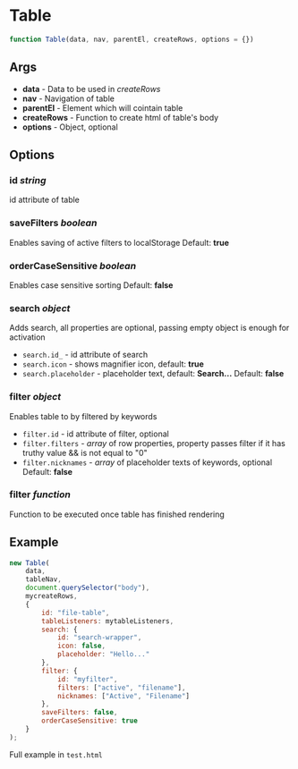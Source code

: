 # Table

```js
function Table(data, nav, parentEl, createRows, options = {})
```

## Args
- __data__          - Data to be used in _createRows_
- __nav__           - Navigation of table
- __parentEl__      - Element which will cointain table
- __createRows__    - Function to create html of table's body
- __options__       - Object, optional

## Options
### id _string_
id attribute of table

### saveFilters _boolean_
Enables saving of active filters to localStorage
Default: __true__

### orderCaseSensitive _boolean_
Enables case sensitive sorting
Default: __false__

### search _object_
Adds search, all properties are optional, passing empty object is enough for activation
- `search.id_`          - id attribute of search
- `search.icon`         - shows magnifier icon, default: __true__
- `search.placeholder`  - placeholder text, default: __Search...__
Default: __false__

### filter _object_
Enables table to by filtered by keywords 
- `filter.id`           - id attribute of filter, optional
- `filter.filters`      - _array_ of row properties, property passes filter if it has truthy value && is not equal to "0"
- `filter.nicknames`    - _array_ of placeholder texts of keywords, optional
Default: __false__

### filter _function_
Function to be executed once table has finished rendering

## Example
```js
new Table(
    data,
    tableNav,
    document.querySelector("body"),
    mycreateRows,
    {
        id: "file-table",
        tableListeners: mytableListeners,
        search: {
            id: "search-wrapper",
            icon: false,
            placeholder: "Hello..."
        },
        filter: {
            id: "myfilter",
            filters: ["active", "filename"],
            nicknames: ["Active", "Filename"]
        },
        saveFilters: false, 
        orderCaseSensitive: true   
    }
);
```
Full example in `test.html`
